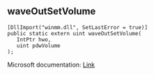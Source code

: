 ## waveOutSetVolume

```
[DllImport("winmm.dll", SetLastError = true)]
public static extern uint waveOutSetVolume(
   IntPtr hwo,
   uint pdwVolume
);
```

Microsoft documentation: [Link](https://learn.microsoft.com/en-us/windows/win32/api/mmeapi/nf-mmeapi-waveoutsetvolume)
